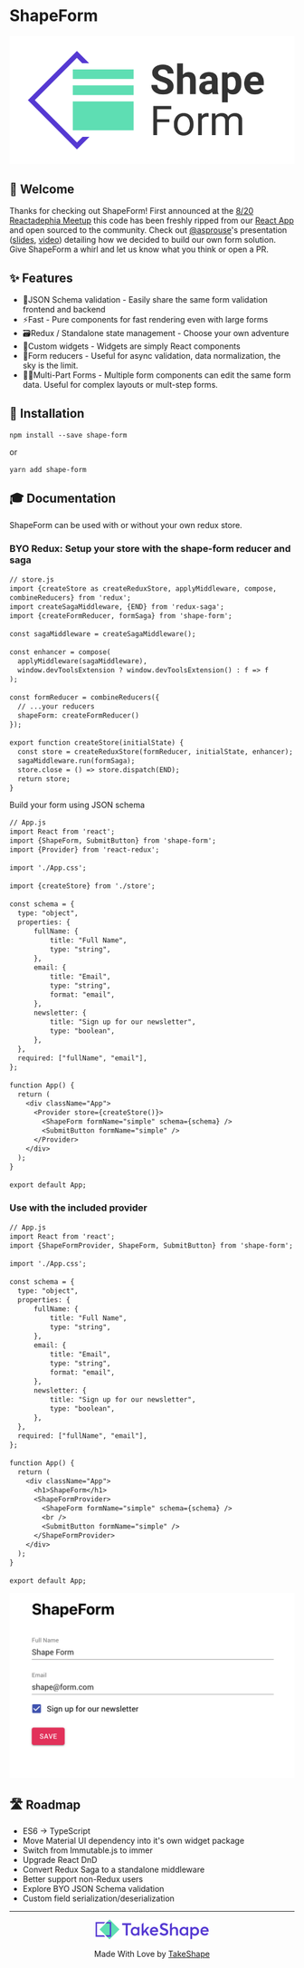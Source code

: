 # ShapeForm

![ShapeForm Logo](logo.png)

## 👋 Welcome

Thanks for checking out ShapeForm! First announced at the [8/20 Reactadephia Meetup](https://www.meetup.com/Reactadelphia/events/263614474/) this code has been freshly ripped from our [React App](https://app.takeshape.io) and open sourced to the community. Check out [@asprouse](https://github.com/asprouse)'s presentation ([slides](https://shape-form-talk.netlify.com), [video](https://www.youtube.com/watch?v=iplY8Le1zK0&list=PLKZl1WiDIytFnHqZPgIFNVszTu71kngja)) detailing how we decided to build our own form solution. Give ShapeForm a whirl and let us know what you think or open a PR.

## ✨ Features

- 💪JSON Schema validation - Easily share the same form validation frontend and backend
- ⚡️Fast - Pure components for fast rendering even with large forms
- 🗃Redux / Standalone state management - Choose your own adventure
- 💅Custom widgets - Widgets are simply React components
- 🚀Form reducers - Useful for async validation, data normalization, the sky is the limit. 
- 👯‍♀️Multi-Part Forms - Multiple form components can edit the same form data. Useful for complex layouts or mult-step forms.



## 🚀 Installation

```
npm install --save shape-form
```
or
```
yarn add shape-form
```

## 🎓 Documentation
ShapeForm can be used with or without your own redux store.

### BYO Redux: Setup your store with the shape-form reducer and saga

```es6
// store.js
import {createStore as createReduxStore, applyMiddleware, compose, combineReducers} from 'redux';
import createSagaMiddleware, {END} from 'redux-saga';
import {createFormReducer, formSaga} from 'shape-form';

const sagaMiddleware = createSagaMiddleware();

const enhancer = compose(
  applyMiddleware(sagaMiddleware),
  window.devToolsExtension ? window.devToolsExtension() : f => f
);

const formReducer = combineReducers({
  // ...your reducers
  shapeForm: createFormReducer()
});

export function createStore(initialState) {
  const store = createReduxStore(formReducer, initialState, enhancer);
  sagaMiddleware.run(formSaga);
  store.close = () => store.dispatch(END);
  return store;
}
```

Build your form using JSON schema
```es6
// App.js
import React from 'react';
import {ShapeForm, SubmitButton} from 'shape-form';
import {Provider} from 'react-redux';

import './App.css';

import {createStore} from './store';

const schema = {
  type: "object",
  properties: {
      fullName: {
          title: "Full Name",
          type: "string",
      },
      email: {
          title: "Email",
          type: "string",
          format: "email",
      },
      newsletter: {
          title: "Sign up for our newsletter",
          type: "boolean",
      },
  },
  required: ["fullName", "email"],
};

function App() {
  return (
    <div className="App">
      <Provider store={createStore()}>
        <ShapeForm formName="simple" schema={schema} />
        <SubmitButton formName="simple" />
      </Provider>
    </div>
  );
}

export default App;
```

### Use with the included provider

```es6
// App.js
import React from 'react';
import {ShapeFormProvider, ShapeForm, SubmitButton} from 'shape-form';

import './App.css';

const schema = {
  type: "object",
  properties: {
      fullName: {
          title: "Full Name",
          type: "string",
      },
      email: {
          title: "Email",
          type: "string",
          format: "email",
      },
      newsletter: {
          title: "Sign up for our newsletter",
          type: "boolean",
      },
  },
  required: ["fullName", "email"],
};

function App() {
  return (
    <div className="App">
      <h1>ShapeForm</h1>
      <ShapeFormProvider>
        <ShapeForm formName="simple" schema={schema} />
        <br />
        <SubmitButton formName="simple" />
      </ShapeFormProvider>
    </div>
  );
}

export default App;
```

![](./demo.png)

## 🛣️ Roadmap
- ES6 -> TypeScript 
- Move Material UI dependency into it's own widget package
- Switch from Immutable.js to immer
- Upgrade React DnD
- Convert Redux Saga to a standalone middleware
- Better support non-Redux users
- Explore BYO JSON Schema validation
- Custom field serialization/deserialization

---

<p align="center">
  <a href="https://www.takeshape.io/">
    <img alt="TakeShape" src="./takeshape.png" width="201" />
  </a>
</p>
<p align="center">
  Made With Love by <a href="https://www.takeshape.io/">TakeShape</a>
</p>
